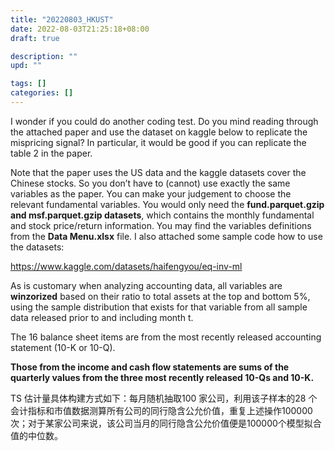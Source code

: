 ```yaml
---
title: "20220803_HKUST"
date: 2022-08-03T21:25:18+08:00
draft: true

description: ""
upd: ""

tags: []
categories: []
---
```


<!--more-->

I wonder if you could do another coding test. Do you mind reading through the attached paper and use the dataset on kaggle below to replicate the mispricing signal?  In particular, it would be good if you can replicate the table 2 in the paper.

Note that the paper uses the US data and the kaggle datasets cover the Chinese stocks. So you don’t have to (cannot) use exactly the same variables as the paper. You can make your judgement to choose the relevant fundamental variables. You would only need the **fund.parquet.gzip and msf.parquet.gzip datasets**, which contains the monthly fundamental and stock price/return information. You may find the variables definitions from the **Data Menu.xlsx** file. I also attached some sample code how to use the datasets:

https://www.kaggle.com/datasets/haifengyou/eq-inv-ml



As is customary when analyzing accounting data, all variables are **winzorized** based on their ratio to total assets at the top and bottom 5%, using the sample distribution that exists for that variable from all sample data released prior to and including month t.


The 16 balance sheet items are from the most recently released accounting statement (10-K or 10-Q).

**Those from the income and cash flow statements are sums of the quarterly values from the three most recently released 10-Qs and 10-K.**


TS 估计量具体构建方式如下：每月随机抽取100 家公司，利用该子样本的28 个会计指标和市值数据测算所有公司的同行隐含公允价值，重复上述操作100000 次；对于某家公司来说，该公司当月的同行隐含公允价值便是100000个模型拟合值的中位数。